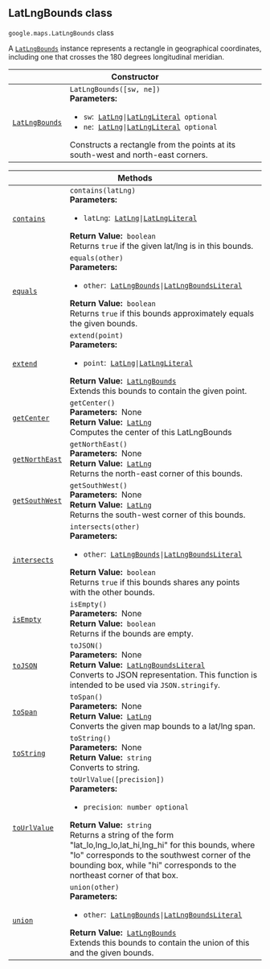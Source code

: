 
<devsite-heading text=" LatLngBounds class" for="LatLngBounds" level="h2" link="" toc="" back-to-top=""><h2 id="LatLngBounds" is-upgraded="">LatLngBounds class</h2></devsite-heading>
<p>
<code translate="no" dir="ltr"><span itemprop="path">google.maps</span>.<span itemprop="name">LatLngBounds</span></code>
class
</p>
<p>A <code translate="no" dir="ltr"><a href="LatLngBounds.md">LatLngBounds</a></code> instance represents a rectangle in geographical coordinates, including one that crosses the 180 degrees longitudinal meridian.</p>
<div class="devsite-table-wrapper"><table class="constructors responsive" summary="class LatLngBounds - Constructor">
<thead>
<tr><th colspan="2" id="LatLngBounds.constructor">Constructor</th>
</tr></thead>
<tbody>
<tr>
<td><code translate="no" dir="ltr"><a class="secret-link" href="#LatLngBounds.constructor"><span>LatLngBounds</span></a></code></td>
<td><div><code translate="no" dir="ltr">LatLngBounds([sw, ne])</code></div>
<div class="desc"><strong>Parameters:</strong>&nbsp; <ul>
<li><code translate="no" dir="ltr">sw</code>:&nbsp; <code translate="no" dir="ltr"><a href="LatLng.md">LatLng</a>|<a href="LatLngLiteral.md">LatLngLiteral</a> <span class="optional-type-annotation">optional</span></code></li>
<li><code translate="no" dir="ltr">ne</code>:&nbsp; <code translate="no" dir="ltr"><a href="LatLng.md">LatLng</a>|<a href="LatLngLiteral.md">LatLngLiteral</a> <span class="optional-type-annotation">optional</span></code></li>
</ul></div>
<div class="desc">Constructs a rectangle from the points at its south-west and north-east corners.</div></td>
</tr>
</tbody>
</table></div>
<div class="devsite-table-wrapper"><table class="methods responsive" summary="class LatLngBounds - Methods">
<thead>
<tr><th colspan="2">Methods</th>
</tr></thead>
<tbody>
<tr id="LatLngBounds.contains">
<td itemprop="property"><code translate="no" dir="ltr"><a class="secret-link" href="#LatLngBounds.contains"><span>contains</span></a></code></td>
<td><div><code translate="no" dir="ltr">contains(latLng)</code></div>
<div class="desc"><strong>Parameters:</strong>&nbsp; <ul>
<li><code translate="no" dir="ltr">latLng</code>:&nbsp; <code translate="no" dir="ltr"><a href="LatLng.md">LatLng</a>|<a href="LatLngLiteral.md">LatLngLiteral</a></code></li>
</ul></div>
<div class="desc"><strong>Return Value:</strong>&nbsp; <code translate="no" dir="ltr">boolean</code></div>
<div class="desc">Returns <code translate="no" dir="ltr">true</code> if the given lat/lng is in this bounds.</div></td>
</tr>
<tr id="LatLngBounds.equals">
<td itemprop="property"><code translate="no" dir="ltr"><a class="secret-link" href="#LatLngBounds.equals"><span>equals</span></a></code></td>
<td><div><code translate="no" dir="ltr">equals(other)</code></div>
<div class="desc"><strong>Parameters:</strong>&nbsp; <ul>
<li><code translate="no" dir="ltr">other</code>:&nbsp; <code translate="no" dir="ltr"><a href="LatLngBounds.md">LatLngBounds</a>|<a href="LatLngBoundsLiteral.md">LatLngBoundsLiteral</a></code></li>
</ul></div>
<div class="desc"><strong>Return Value:</strong>&nbsp; <code translate="no" dir="ltr">boolean</code></div>
<div class="desc">Returns <code translate="no" dir="ltr">true</code> if this bounds approximately equals the given bounds.</div></td>
</tr>
<tr id="LatLngBounds.extend">
<td itemprop="property"><code translate="no" dir="ltr"><a class="secret-link" href="#LatLngBounds.extend"><span>extend</span></a></code></td>
<td><div><code translate="no" dir="ltr">extend(point)</code></div>
<div class="desc"><strong>Parameters:</strong>&nbsp; <ul>
<li><code translate="no" dir="ltr">point</code>:&nbsp; <code translate="no" dir="ltr"><a href="LatLng.md">LatLng</a>|<a href="LatLngLiteral.md">LatLngLiteral</a></code></li>
</ul></div>
<div class="desc"><strong>Return Value:</strong>&nbsp; <code translate="no" dir="ltr"><a href="LatLngBounds.md">LatLngBounds</a></code></div>
<div class="desc">Extends this bounds to contain the given point.</div></td>
</tr>
<tr id="LatLngBounds.getCenter">
<td itemprop="property"><code translate="no" dir="ltr"><a class="secret-link" href="#LatLngBounds.getCenter"><span>getCenter</span></a></code></td>
<td><div><code translate="no" dir="ltr">getCenter()</code></div>
<div class="desc"><strong>Parameters:</strong>&nbsp; None</div>
<div class="desc"><strong>Return Value:</strong>&nbsp; <code translate="no" dir="ltr"><a href="LatLng.md">LatLng</a></code></div>
<div class="desc">Computes the center of this LatLngBounds</div></td>
</tr>
<tr id="LatLngBounds.getNorthEast">
<td itemprop="property"><code translate="no" dir="ltr"><a class="secret-link" href="#LatLngBounds.getNorthEast"><span>getNorthEast</span></a></code></td>
<td><div><code translate="no" dir="ltr">getNorthEast()</code></div>
<div class="desc"><strong>Parameters:</strong>&nbsp; None</div>
<div class="desc"><strong>Return Value:</strong>&nbsp; <code translate="no" dir="ltr"><a href="LatLng.md">LatLng</a></code></div>
<div class="desc">Returns the north-east corner of this bounds.</div></td>
</tr>
<tr id="LatLngBounds.getSouthWest">
<td itemprop="property"><code translate="no" dir="ltr"><a class="secret-link" href="#LatLngBounds.getSouthWest"><span>getSouthWest</span></a></code></td>
<td><div><code translate="no" dir="ltr">getSouthWest()</code></div>
<div class="desc"><strong>Parameters:</strong>&nbsp; None</div>
<div class="desc"><strong>Return Value:</strong>&nbsp; <code translate="no" dir="ltr"><a href="LatLng.md">LatLng</a></code></div>
<div class="desc">Returns the south-west corner of this bounds.</div></td>
</tr>
<tr id="LatLngBounds.intersects">
<td itemprop="property"><code translate="no" dir="ltr"><a class="secret-link" href="#LatLngBounds.intersects"><span>intersects</span></a></code></td>
<td><div><code translate="no" dir="ltr">intersects(other)</code></div>
<div class="desc"><strong>Parameters:</strong>&nbsp; <ul>
<li><code translate="no" dir="ltr">other</code>:&nbsp; <code translate="no" dir="ltr"><a href="LatLngBounds.md">LatLngBounds</a>|<a href="LatLngBoundsLiteral.md">LatLngBoundsLiteral</a></code></li>
</ul></div>
<div class="desc"><strong>Return Value:</strong>&nbsp; <code translate="no" dir="ltr">boolean</code></div>
<div class="desc">Returns <code translate="no" dir="ltr">true</code> if this bounds shares any points with the other bounds.</div></td>
</tr>
<tr id="LatLngBounds.isEmpty">
<td itemprop="property"><code translate="no" dir="ltr"><a class="secret-link" href="#LatLngBounds.isEmpty"><span>isEmpty</span></a></code></td>
<td><div><code translate="no" dir="ltr">isEmpty()</code></div>
<div class="desc"><strong>Parameters:</strong>&nbsp; None</div>
<div class="desc"><strong>Return Value:</strong>&nbsp; <code translate="no" dir="ltr">boolean</code></div>
<div class="desc">Returns if the bounds are empty.</div></td>
</tr>
<tr id="LatLngBounds.toJSON">
<td itemprop="property"><code translate="no" dir="ltr"><a class="secret-link" href="#LatLngBounds.toJSON"><span>toJSON</span></a></code></td>
<td><div><code translate="no" dir="ltr">toJSON()</code></div>
<div class="desc"><strong>Parameters:</strong>&nbsp; None</div>
<div class="desc"><strong>Return Value:</strong>&nbsp; <code translate="no" dir="ltr"><a href="LatLngBoundsLiteral.md">LatLngBoundsLiteral</a></code></div>
<div class="desc">Converts to JSON representation. This function is intended to be used via <code translate="no" dir="ltr">JSON.stringify</code>.</div></td>
</tr>
<tr id="LatLngBounds.toSpan">
<td itemprop="property"><code translate="no" dir="ltr"><a class="secret-link" href="#LatLngBounds.toSpan"><span>toSpan</span></a></code></td>
<td><div><code translate="no" dir="ltr">toSpan()</code></div>
<div class="desc"><strong>Parameters:</strong>&nbsp; None</div>
<div class="desc"><strong>Return Value:</strong>&nbsp; <code translate="no" dir="ltr"><a href="LatLng.md">LatLng</a></code></div>
<div class="desc">Converts the given map bounds to a lat/lng span.</div></td>
</tr>
<tr id="LatLngBounds.toString">
<td itemprop="property"><code translate="no" dir="ltr"><a class="secret-link" href="#LatLngBounds.toString"><span>toString</span></a></code></td>
<td><div><code translate="no" dir="ltr">toString()</code></div>
<div class="desc"><strong>Parameters:</strong>&nbsp; None</div>
<div class="desc"><strong>Return Value:</strong>&nbsp; <code translate="no" dir="ltr">string</code></div>
<div class="desc">Converts to string.</div></td>
</tr>
<tr id="LatLngBounds.toUrlValue">
<td itemprop="property"><code translate="no" dir="ltr"><a class="secret-link" href="#LatLngBounds.toUrlValue"><span>toUrlValue</span></a></code></td>
<td><div><code translate="no" dir="ltr">toUrlValue([precision])</code></div>
<div class="desc"><strong>Parameters:</strong>&nbsp; <ul>
<li><code translate="no" dir="ltr">precision</code>:&nbsp; <code translate="no" dir="ltr">number <span class="optional-type-annotation">optional</span></code></li>
</ul></div>
<div class="desc"><strong>Return Value:</strong>&nbsp; <code translate="no" dir="ltr">string</code></div>
<div class="desc">Returns a string of the form "lat_lo,lng_lo,lat_hi,lng_hi" for this bounds, where "lo" corresponds to the southwest corner of the bounding box, while "hi" corresponds to the northeast corner of that box.</div></td>
</tr>
<tr id="LatLngBounds.union">
<td itemprop="property"><code translate="no" dir="ltr"><a class="secret-link" href="#LatLngBounds.union"><span>union</span></a></code></td>
<td><div><code translate="no" dir="ltr">union(other)</code></div>
<div class="desc"><strong>Parameters:</strong>&nbsp; <ul>
<li><code translate="no" dir="ltr">other</code>:&nbsp; <code translate="no" dir="ltr"><a href="LatLngBounds.md">LatLngBounds</a>|<a href="LatLngBoundsLiteral.md">LatLngBoundsLiteral</a></code></li>
</ul></div>
<div class="desc"><strong>Return Value:</strong>&nbsp; <code translate="no" dir="ltr"><a href="LatLngBounds.md">LatLngBounds</a></code></div>
<div class="desc">Extends this bounds to contain the union of this and the given bounds.</div></td>
</tr>
</tbody>
</table></div>
